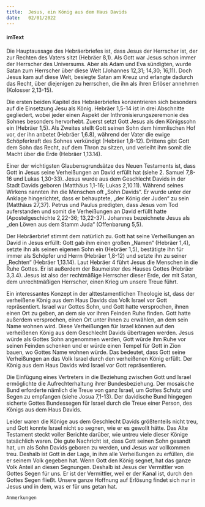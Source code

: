 ```yaml
---
title:  Jesus, ein König aus dem Haus Davids
date:   02/01/2022
---
```


#### imText

Die Hauptaussage des Hebräerbriefes ist, dass Jesus der Herrscher ist, der zur Rechten des Vaters sitzt (Hebräer 8,1). Als Gott war Jesus schon immer der Herrscher des Universums. Aber als Adam und Eva sündigten, wurde Satan zum Herrscher über diese Welt (Johannes 12,31; 14,30; 16,11). Doch Jesus kam auf diese Welt, besiegte Satan am Kreuz und erlangte dadurch das Recht, über diejenigen zu herrschen, die ihn als ihren Erlöser annehmen (Kolosser 2,13-15).

Die ersten beiden Kapitel des Hebräerbriefes konzentrieren sich besonders auf die Einsetzung Jesu als König. Hebräer 1,5-14 ist in drei Abschnitte gegliedert, wobei jeder einen Aspekt der Inthronisierungszeremonie des Sohnes besonders hervorhebt. Zuerst setzt Gott Jesus als den Königssohn ein (Hebräer 1,5). Als Zweites stellt Gott seinen Sohn dem himmlischen Hof vor, der ihn anbetet (Hebräer 1,6.8), während der Vater die ewige Schöpferkraft des Sohnes verkündigt (Hebräer 1,8-12). Drittens gibt Gott dem Sohn das Recht, auf dem Thron zu sitzen, und verleiht ihm somit die Macht über die Erde (Hebräer 1,13.14).

Einer der wichtigsten Glaubensgrundsätze des Neuen Testaments ist, dass Gott in Jesus seine Verheißungen an David erfüllt hat (siehe 2. Samuel 7,8-16 und Lukas 1,30-33). Jesus wurde aus dem Geschlecht Davids in der Stadt Davids geboren (Matthäus 1,1-16; Lukas 2,10.11). Während seines Wirkens nannten ihn die Menschen oft „Sohn Davids“. Er wurde unter der Anklage hingerichtet, dass er behauptete, „der König der Juden“ zu sein (Matthäus 27,37). Petrus und Paulus predigten, dass Jesus vom Tod auferstanden und somit die Verheißungen an David erfüllt hatte (Apostelgeschichte 2,22-36; 13,22-37). Johannes bezeichnete Jesus als „den Löwen aus dem Stamm Juda“ (Offenbarung 5,5).

Der Hebräerbrief stimmt dem natürlich zu. Gott hat seine Verheißungen an David in Jesus erfüllt: Gott gab ihm einen großen „Namen“ (Hebräer 1,4), setzte ihn als seinen eigenen Sohn ein (Hebräer 1,5), bestätigte ihn für immer als Schöpfer und Herrn (Hebräer 1,8-12) und setzte ihn zu seiner „Rechten“ (Hebräer 1,13.14). Laut Hebräer 4 führt Jesus die Menschen in die Ruhe Gottes. Er ist außerdem der Baumeister des Hauses Gottes (Hebräer 3,3.4). Jesus ist also der rechtmäßige Herrscher dieser Erde, der mit Satan, dem unrechtmäßigen Herrscher, einen Krieg um unsere Treue führt.

Ein interessantes Konzept in der alttestamentlichen Theologie ist, dass der verheißene König aus dem Haus Davids das Volk Israel vor Gott repräsentiert. Israel war Gottes Sohn, und Gott hatte versprochen, ihnen einen Ort zu geben, an dem sie vor ihren Feinden Ruhe finden. Gott hatte außerdem versprochen, einen Ort unter ihnen zu erwählen, an dem sein Name wohnen wird. Diese Verheißungen für Israel können auf den verheißenen König aus dem Geschlecht Davids übertragen werden. Jesus würde als Gottes Sohn angenommen werden, Gott würde ihm Ruhe vor seinen Feinden schenken und er würde einen Tempel für Gott in Zion bauen, wo Gottes Name wohnen würde. Das bedeutet, dass Gott seine Verheißungen an das Volk Israel durch den verheißenen König erfüllt. Der König aus dem Haus Davids wird Israel vor Gott repräsentieren.

Die Einfügung eines Vertreters in die Beziehung zwischen Gott und Israel ermöglichte die Aufrechterhaltung ihrer Bundesbeziehung. Der mosaische Bund erforderte nämlich die Treue von ganz Israel, um Gottes Schutz und Segen zu empfangen (siehe Josua 7,1-13). Der davidische Bund hingegen sicherte Gottes Bundessegen für Israel durch die Treue einer Person, des Königs aus dem Haus Davids.

Leider waren die Könige aus dem Geschlecht Davids größtenteils nicht treu, und Gott konnte Israel nicht so segnen, wie er es gewollt hätte. Das Alte Testament steckt voller Berichte darüber, wie untreu viele dieser Könige tatsächlich waren. Die gute Nachricht ist, dass Gott seinen Sohn gesandt hat, um als Sohn Davids geboren zu werden, und Jesus war vollkommen treu. Deshalb ist Gott in der Lage, in ihm alle Verheißungen zu erfüllen, die er seinem Volk gegeben hat. Wenn Gott den König segnet, hat das ganze Volk Anteil an diesen Segnungen. Deshalb ist Jesus der Vermittler von Gottes Segen für uns. Er ist der Vermittler, weil er der Kanal ist, durch den Gottes Segen fließt. Unsere ganze Hoffnung auf Erlösung findet sich nur in Jesus und in dem, was er für uns getan hat.


`Anmerkungen`
